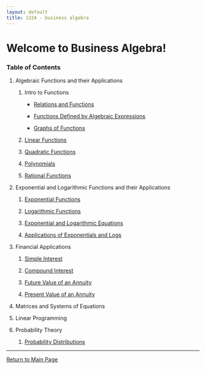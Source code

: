 ```yaml
---
layout: default
title: 1324 - business algebra
---
```


Welcome to Business Algebra!
===

### Table of Contents

1. Algebraic Functions and their Applications

    1. Intro to Functions

        - [Relations and Functions](1-1-a-relations-and-functions.html)

        - [Functions Defined by Algebraic Expressions](1-1-b-function-definitions.html)

        - [Graphs of Functions](1-1-c-graphs-of-functions.html)
        
    2. [Linear Functions](1-2-linear-functions.html)

    3. [Quadratic Functions](1-3-quadratic-functions.html)

    4. [Polynomials](1-4-polynomial-functions.html)

    5. [Rational Functions](1-5-rational-functions.html)

2. Exponential and Logarithmic Functions and their Applications

    1. [Exponential Functions](2-1-exponential-functions.html)

    2. [Logarithmic Functions](2-2-logarithmic-functions.html)

    3. [Exponential and Logarithmic Equations](2-3-exp-and-log-equations.html)

    4. [Applications of Exponentials and Logs](2-4-applications.html)

3. Financial Applications

    1. [Simple Interest](3-1-simple-interest.html)

    2. [Compound Interest](3-2-compound-interest.html)

    3. [Future Value of an Annuity](3-3-future-value.html)

    4. [Present Value of an Annuity](3-4-present-value.html)

3. Matrices and Systems of Equations

4. Linear Programming

5. Probability Theory

    1. [Probability Distributions](5-1-probability-distributions.html)

---

[Return to Main Page](../index.html)